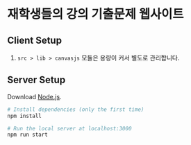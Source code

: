 # 재학생들의 강의 기출문제 웹사이트

## Client Setup
1. `src > lib > canvasjs` 모듈은 용량이 커서 별도로 관리합니다.

## Server Setup

Download [Node.js](https://nodejs.org/en/download/).

```bash
# Install dependencies (only the first time)
npm install

# Run the local server at localhost:3000
npm run start
```
